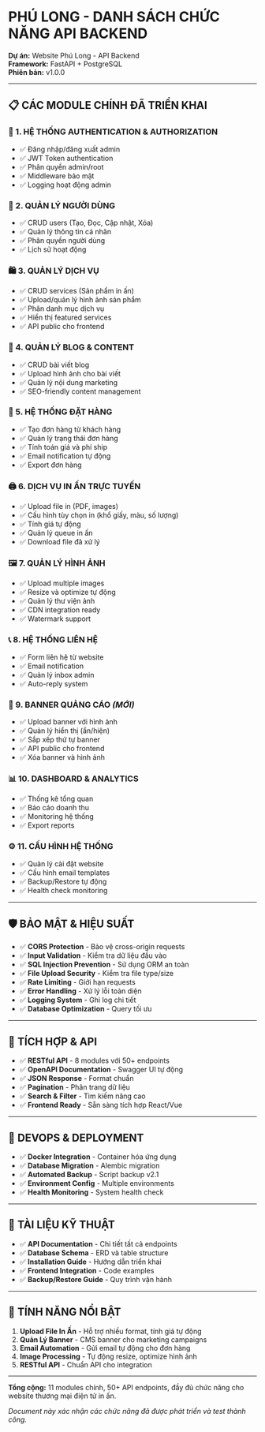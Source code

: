 # PHÚ LONG - DANH SÁCH CHỨC NĂNG API BACKEND

**Dự án:** Website Phú Long - API Backend  
**Framework:** FastAPI + PostgreSQL  
**Phiên bản:** v1.0.0  

---

## 📋 CÁC MODULE CHÍNH ĐÃ TRIỂN KHAI

### 🔐 1. HỆ THỐNG AUTHENTICATION & AUTHORIZATION
- ✅ Đăng nhập/đăng xuất admin
- ✅ JWT Token authentication
- ✅ Phân quyền admin/root
- ✅ Middleware bảo mật
- ✅ Logging hoạt động admin

### 👥 2. QUẢN LÝ NGƯỜI DÙNG
- ✅ CRUD users (Tạo, Đọc, Cập nhật, Xóa)
- ✅ Quản lý thông tin cá nhân
- ✅ Phân quyền người dùng
- ✅ Lịch sử hoạt động

### 🛍️ 3. QUẢN LÝ DỊCH VỤ
- ✅ CRUD services (Sản phẩm in ấn)
- ✅ Upload/quản lý hình ảnh sản phẩm
- ✅ Phân danh mục dịch vụ
- ✅ Hiển thị featured services
- ✅ API public cho frontend

### 📝 4. QUẢN LÝ BLOG & CONTENT
- ✅ CRUD bài viết blog
- ✅ Upload hình ảnh cho bài viết
- ✅ Quản lý nội dung marketing
- ✅ SEO-friendly content management

### 🛒 5. HỆ THỐNG ĐẶT HÀNG
- ✅ Tạo đơn hàng từ khách hàng
- ✅ Quản lý trạng thái đơn hàng
- ✅ Tính toán giá và phí ship
- ✅ Email notification tự động
- ✅ Export đơn hàng

### 🖨️ 6. DỊCH VỤ IN ẤN TRỰC TUYẾN
- ✅ Upload file in (PDF, images)
- ✅ Cấu hình tùy chọn in (khổ giấy, màu, số lượng)
- ✅ Tính giá tự động
- ✅ Quản lý queue in ấn
- ✅ Download file đã xử lý

### 🖼️ 7. QUẢN LÝ HÌNH ẢNH
- ✅ Upload multiple images
- ✅ Resize và optimize tự động
- ✅ Quản lý thư viện ảnh
- ✅ CDN integration ready
- ✅ Watermark support

### 📞 8. HỆ THỐNG LIÊN HỆ
- ✅ Form liên hệ từ website
- ✅ Email notification
- ✅ Quản lý inbox admin
- ✅ Auto-reply system

### 🎯 9. BANNER QUẢNG CÁO *(MỚI)*
- ✅ Upload banner với hình ảnh
- ✅ Quản lý hiển thị (ẩn/hiện)
- ✅ Sắp xếp thứ tự banner
- ✅ API public cho frontend
- ✅ Xóa banner và hình ảnh

### 📊 10. DASHBOARD & ANALYTICS
- ✅ Thống kê tổng quan
- ✅ Báo cáo doanh thu
- ✅ Monitoring hệ thống
- ✅ Export reports

### ⚙️ 11. CẤU HÌNH HỆ THỐNG
- ✅ Quản lý cài đặt website
- ✅ Cấu hình email templates
- ✅ Backup/Restore tự động
- ✅ Health check monitoring

---

## 🛡️ BẢO MẬT & HIỆU SUẤT

- ✅ **CORS Protection** - Bảo vệ cross-origin requests
- ✅ **Input Validation** - Kiểm tra dữ liệu đầu vào
- ✅ **SQL Injection Prevention** - Sử dụng ORM an toàn
- ✅ **File Upload Security** - Kiểm tra file type/size
- ✅ **Rate Limiting** - Giới hạn requests
- ✅ **Error Handling** - Xử lý lỗi toàn diện
- ✅ **Logging System** - Ghi log chi tiết
- ✅ **Database Optimization** - Query tối ưu

---

## 📱 TÍCH HỢP & API

- ✅ **RESTful API** - 8 modules với 50+ endpoints
- ✅ **OpenAPI Documentation** - Swagger UI tự động
- ✅ **JSON Response** - Format chuẩn
- ✅ **Pagination** - Phân trang dữ liệu
- ✅ **Search & Filter** - Tìm kiếm nâng cao
- ✅ **Frontend Ready** - Sẵn sàng tích hợp React/Vue

---

## 🔧 DEVOPS & DEPLOYMENT

- ✅ **Docker Integration** - Container hóa ứng dụng
- ✅ **Database Migration** - Alembic migration
- ✅ **Automated Backup** - Script backup v2.1
- ✅ **Environment Config** - Multiple environments
- ✅ **Health Monitoring** - System health check

---

## 📄 TÀI LIỆU KỸ THUẬT

- ✅ **API Documentation** - Chi tiết tất cả endpoints
- ✅ **Database Schema** - ERD và table structure  
- ✅ **Installation Guide** - Hướng dẫn triển khai
- ✅ **Frontend Integration** - Code examples
- ✅ **Backup/Restore Guide** - Quy trình vận hành

---

## 🎯 TÍNH NĂNG NỔI BẬT

1. **Upload File In Ấn** - Hỗ trợ nhiều format, tính giá tự động
2. **Quản Lý Banner** - CMS banner cho marketing campaigns  
3. **Email Automation** - Gửi email tự động cho đơn hàng
4. **Image Processing** - Tự động resize, optimize hình ảnh
5. **RESTful API** - Chuẩn API cho integration

---

**Tổng cộng:** 11 modules chính, 50+ API endpoints, đầy đủ chức năng cho website thương mại điện tử in ấn.

*Document này xác nhận các chức năng đã được phát triển và test thành công.* 